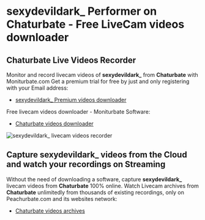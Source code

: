 # sexydevildark_ Performer on Chaturbate - Free LiveCam videos downloader

## Chaturbate Live Videos Recorder

Monitor and record livecam videos of **sexydevildark_** from **Chaturbate** with Moniturbate.com
Get a premium trial for free by just and only registering with your Email address:
* [sexydevildark_ Premium videos downloader](https://moniturbate.com/request-demo-licence-key.html)

Free livecam videos downloader - Moniturbate Software:
* [Chaturbate videos downloader](https://moniturbate.com/moniturbate-download-software.html)

![sexydevildark_ livecam videos recorder](https://peachurnet.com/templates/moniturbate-software.png)


## Capture sexydevildark_ videos from the Cloud and watch your recordings on Streaming

Without the need of downloading a software, capture **sexydevildark_** livecam videos from **Chaturbate** 100% online.
Watch Livecam archives from **Chaturbate** unlimitedly from thousands of existing recordings, only on Peachurbate.com and its websites network:
* [Chaturbate videos archives](https://peachurnet.com/)